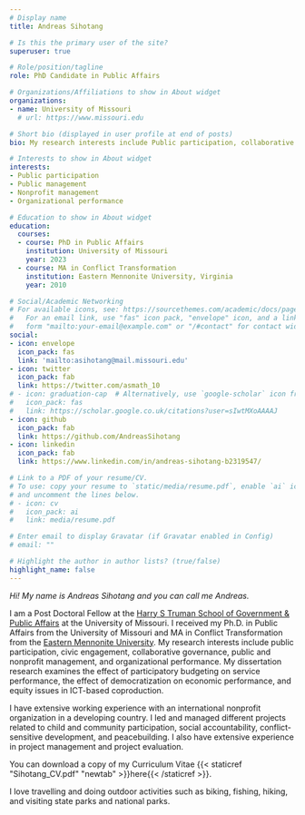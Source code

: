 ```yaml
---
# Display name
title: Andreas Sihotang

# Is this the primary user of the site?
superuser: true

# Role/position/tagline
role: PhD Candidate in Public Affairs

# Organizations/Affiliations to show in About widget
organizations:
- name: University of Missouri
  # url: https://www.missouri.edu

# Short bio (displayed in user profile at end of posts)
bio: My research interests include Public participation, collaborative governance, public and nonprofit management, and organizational performance.

# Interests to show in About widget
interests:
- Public participation
- Public management
- Nonprofit management
- Organizational performance

# Education to show in About widget
education:
  courses:
  - course: PhD in Public Affairs
    institution: University of Missouri
    year: 2023
  - course: MA in Conflict Transformation
    institution: Eastern Mennonite University, Virginia 
    year: 2010

# Social/Academic Networking
# For available icons, see: https://sourcethemes.com/academic/docs/page-builder/#icons
#   For an email link, use "fas" icon pack, "envelope" icon, and a link in the
#   form "mailto:your-email@example.com" or "/#contact" for contact widget.
social:
- icon: envelope
  icon_pack: fas
  link: 'mailto:asihotang@mail.missouri.edu'
- icon: twitter
  icon_pack: fab
  link: https://twitter.com/asmath_10
# - icon: graduation-cap  # Alternatively, use `google-scholar` icon from `ai` icon pack
#   icon_pack: fas
#   link: https://scholar.google.co.uk/citations?user=sIwtMXoAAAAJ
- icon: github
  icon_pack: fab
  link: https://github.com/AndreasSihotang
- icon: linkedin
  icon_pack: fab
  link: https://www.linkedin.com/in/andreas-sihotang-b2319547/

# Link to a PDF of your resume/CV.
# To use: copy your resume to `static/media/resume.pdf`, enable `ai` icons in `params.toml`, 
# and uncomment the lines below.
# - icon: cv
#   icon_pack: ai
#   link: media/resume.pdf

# Enter email to display Gravatar (if Gravatar enabled in Config)
# email: ""

# Highlight the author in author lists? (true/false)
highlight_name: false
---
```


_Hi! My name is Andreas Sihotang and you can call me Andreas._

I am a Post Doctoral Fellow at the [Harry S Truman School of Government & Public Affairs](https://truman.missouri.edu) at the University of Missouri. I received my Ph.D. in Public Affairs from the University of Missouri and MA in Conflict Transformation from the [Eastern Mennonite University](https://emu.edu). My research interests include public participation, civic engagement, collaborative governance, public and nonprofit management, and organizational performance. My dissertation research examines the effect of participatory budgeting on service performance, the effect of democratization on economic performance, and equity issues in ICT-based coproduction. <p>I have extensive working experience with an international nonprofit organization in a developing country. I led and managed different projects related to child and community participation, social accountability, conflict-sensitive development, and peacebuilding. I also have extensive experience in project management and project evaluation.</p>     

You can download a copy of my Curriculum Vitae {{< staticref "Sihotang_CV.pdf" "newtab" >}}here{{< /staticref >}}.

I love travelling and doing outdoor activities such as biking, fishing, hiking, and visiting state parks and national parks. 
